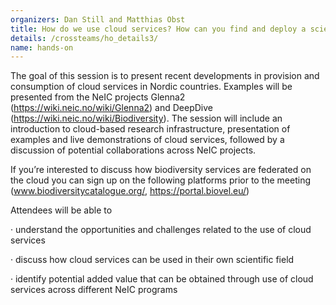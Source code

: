 ```yaml
---
organizers: Dan Still and Matthias Obst
title: How do we use cloud services? How can you find and deploy a scientific workflow in the cloud? 
details: /crossteams/ho_details3/
name: hands-on
---
```


The goal of this session is to present recent developments in provision and consumption of cloud services in Nordic countries. Examples will be presented from the NeIC projects Glenna2 (https://wiki.neic.no/wiki/Glenna2) and DeepDive (https://wiki.neic.no/wiki/Biodiversity). The session will include an introduction to cloud-based research infrastructure, presentation of examples and live demonstrations of cloud services, followed by a discussion of potential collaborations across NeIC projects.


If you’re interested to discuss how biodiversity services are federated on the cloud you can sign up on the following platforms prior to the meeting (www.biodiversitycatalogue.org/, https://portal.biovel.eu/) 

Attendees will be able to

·      understand the opportunities and challenges related to the use of cloud services

·      discuss how cloud services can be used in their own scientific field

·      identify potential added value that can be obtained through use of cloud services across different NeIC programs

